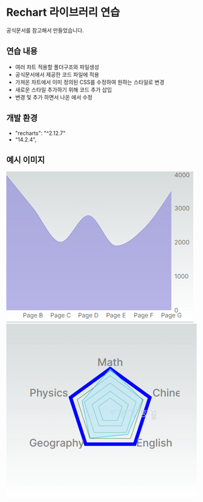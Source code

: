 # Rechart 라이브러리 연습
공식문서를 참고해서 만들었습니다.


## 연습 내용
- 여러 차트 적용할 폴더구조와 파일생성
- 공식문서에서 제공한 코드 파일에 적용
- 가져온 차트에서 이미 정의된 CSS를 수정하여 원하는 스타일로 변경
- 새로운 스타일 추가하기 위해 코드 추가 삽입
- 변경 및 추가 하면서 나온 에서 수정


## 개발 환경
- "recharts": "^2.12.7"
- "14.2.4",


## 예시 이미지
![LineChart](./src/images/차트1.PNG)
![RadarChart](./src/images/차트2.PNG)
